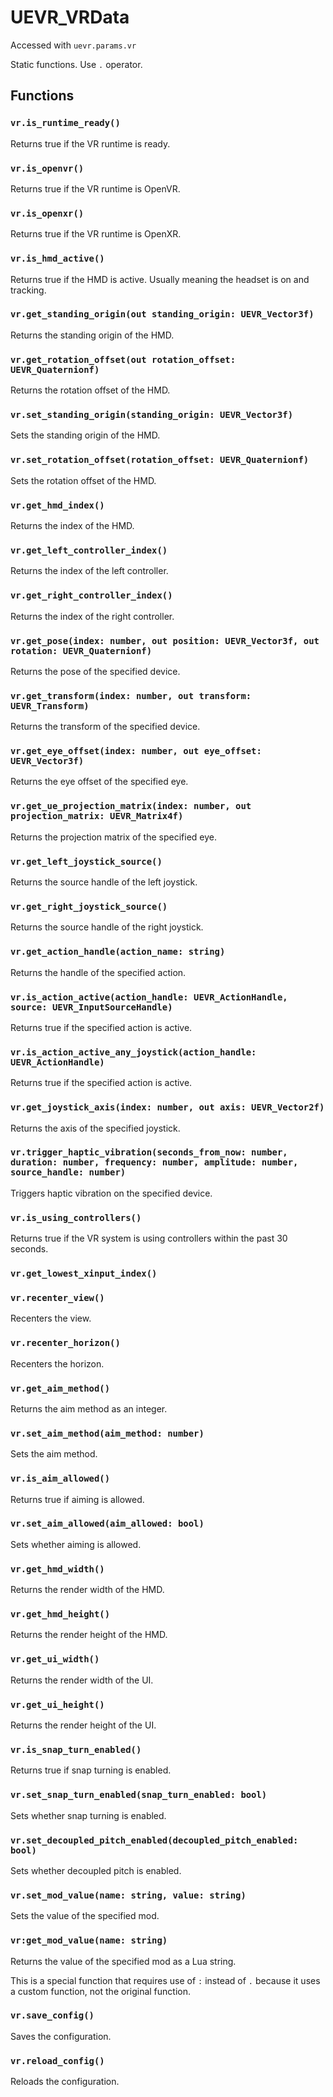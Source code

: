 # UEVR_VRData

Accessed with `uevr.params.vr`

Static functions. Use `.` operator.

## Functions

### `vr.is_runtime_ready()`

Returns true if the VR runtime is ready.

### `vr.is_openvr()`

Returns true if the VR runtime is OpenVR.

### `vr.is_openxr()`

Returns true if the VR runtime is OpenXR.

### `vr.is_hmd_active()`

Returns true if the HMD is active. Usually meaning the headset is on and tracking.

### `vr.get_standing_origin(out standing_origin: UEVR_Vector3f)`

Returns the standing origin of the HMD.

### `vr.get_rotation_offset(out rotation_offset: UEVR_Quaternionf)`

Returns the rotation offset of the HMD.

### `vr.set_standing_origin(standing_origin: UEVR_Vector3f)`

Sets the standing origin of the HMD.

### `vr.set_rotation_offset(rotation_offset: UEVR_Quaternionf)`

Sets the rotation offset of the HMD.

### `vr.get_hmd_index()`

Returns the index of the HMD.

### `vr.get_left_controller_index()`

Returns the index of the left controller.

### `vr.get_right_controller_index()`

Returns the index of the right controller.

### `vr.get_pose(index: number, out position: UEVR_Vector3f, out rotation: UEVR_Quaternionf)`

Returns the pose of the specified device.

### `vr.get_transform(index: number, out transform: UEVR_Transform)`

Returns the transform of the specified device.

### `vr.get_eye_offset(index: number, out eye_offset: UEVR_Vector3f)`

Returns the eye offset of the specified eye.

### `vr.get_ue_projection_matrix(index: number, out projection_matrix: UEVR_Matrix4f)`

Returns the projection matrix of the specified eye.

### `vr.get_left_joystick_source()`

Returns the source handle of the left joystick.

### `vr.get_right_joystick_source()`

Returns the source handle of the right joystick.

### `vr.get_action_handle(action_name: string)`

Returns the handle of the specified action.

### `vr.is_action_active(action_handle: UEVR_ActionHandle, source: UEVR_InputSourceHandle)`

Returns true if the specified action is active.

### `vr.is_action_active_any_joystick(action_handle: UEVR_ActionHandle)`

Returns true if the specified action is active.

### `vr.get_joystick_axis(index: number, out axis: UEVR_Vector2f)`

Returns the axis of the specified joystick.

### `vr.trigger_haptic_vibration(seconds_from_now: number, duration: number, frequency: number, amplitude: number, source_handle: number)`

Triggers haptic vibration on the specified device.

### `vr.is_using_controllers()`

Returns true if the VR system is using controllers within the past 30 seconds.

### `vr.get_lowest_xinput_index()`

### `vr.recenter_view()`

Recenters the view.

### `vr.recenter_horizon()`

Recenters the horizon.

### `vr.get_aim_method()`

Returns the aim method as an integer.

### `vr.set_aim_method(aim_method: number)`

Sets the aim method.

### `vr.is_aim_allowed()`

Returns true if aiming is allowed.

### `vr.set_aim_allowed(aim_allowed: bool)`

Sets whether aiming is allowed.

### `vr.get_hmd_width()`

Returns the render width of the HMD.

### `vr.get_hmd_height()`

Returns the render height of the HMD.

### `vr.get_ui_width()`

Returns the render width of the UI.

### `vr.get_ui_height()`

Returns the render height of the UI.

### `vr.is_snap_turn_enabled()`

Returns true if snap turning is enabled.

### `vr.set_snap_turn_enabled(snap_turn_enabled: bool)`

Sets whether snap turning is enabled.

### `vr.set_decoupled_pitch_enabled(decoupled_pitch_enabled: bool)`

Sets whether decoupled pitch is enabled.

### `vr.set_mod_value(name: string, value: string)`

Sets the value of the specified mod.

### `vr:get_mod_value(name: string)`

Returns the value of the specified mod as a Lua string.

This is a special function that requires use of `:` instead of `.` because it uses a custom function, not the original function.

### `vr.save_config()`

Saves the configuration.

### `vr.reload_config()`

Reloads the configuration.


